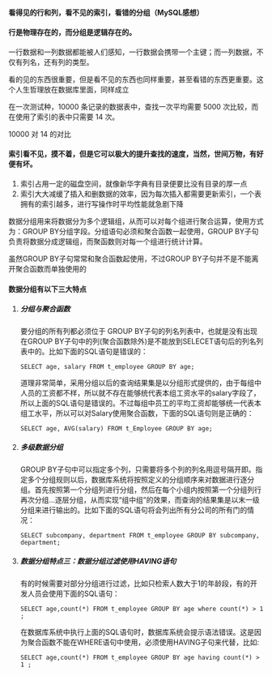 #### 看得见的行和列，看不见的索引，看错的分组（MySQL感想）

#### 行是物理存在的，而分组是逻辑存在的。

一行数据和一列数据都能被人们感知，一行数据会携带一个主键；而一列数据，不仅有列名，还有列的类型。

看的见的东西很重要，但是看不见的东西也同样重要，甚至看错的东西更重要。这个人生哲理放在数据库里面，同样成立

在一次测试种，10000 条记录的数据表中，查找一次平均需要 5000 次比较，而在使用了索引的表中只需要 14 次。

10000 对 14 的对比

#### 索引看不见，摸不着，但是它可以极大的提升查找的速度，当然，世间万物，有好便有坏。

1. 索引占用一定的磁盘空间，就像新华字典有目录便要比没有目录的厚一点
2. 索引大大减缓了插入和删数据的效率，因为每次插入都需要更新索引，一个表拥有的索引越多，进行写操作时平均性能就急剧下降

数据分组用来将数据分为多个逻辑组，从而可以对每个组进行聚合运算，使用方式为：GROUP BY分组字段。分组语句必须和聚合函数一起使用，GROUP BY子句负责将数据分成逻辑组，而聚函数则对每一个组进行统计计算。

虽然GROUP BY子句常常和聚合函数起使用，不过GROUP BY子句并不是不能离开聚合函数而单独使用的

#### 数据分组有以下三大特点

1. ##### 分组与聚合函数

   要分组的所有列都必须位于 GROUP BY子句的列名列表中，也就是没有出现在GROUP BY子句中的列(聚合函数除外)是不能放到SELECET语句后的列名列表中的。比如下面的SQL语句是错误的：

   ```mysql
   SELECT age, salary FROM t_employee GROUP BY age;
   ```

   道理非常简单，采用分组以后的查询结果集是以分组形式提供的，由于每组中人员的工资都不样，所以就不存在能够统代表本组工资水平的salary字段了，所以上面的SQL语句是错误的。不过每组中员工的平均工资却能够统一代表本组工水平，所以可以对Salary使用聚合函数，下面的SQL语句则是正确的：

   ```
   SELECT age, AVG(salary) FROM t_Employee GROUP BY age;
   ```

2. ##### 多级数据分组

   GROUP BY子句中可以指定多个列，只需要将多个列的列名用逗号隔开即。指定多个分组规则以后，数据库系统将按照定义的分组顺序来对数据进行逐分组。首先按照第一个分组列进行分组，然后在每个小组内按照第一个分组列行再次分组...逐层分组，从而实现“组中组”的效果，而查询的结果集是以末一级分组来进行输出的。比如下面的SQL语句将会列出所有分公司的所有门的情况：

   ```mysql
   SELECT subcompany, department FROM t_employee GROUP BY subcompany, department;
   ```

3. ##### 数据分组特点三：数据分组过滤使用HAVING语句

   有的时候需要对部分分组进行过滤，比如只检索人数大于1的年龄段，有的开发人员会使用下面的SQL语句：

   ```mysql
   SELECT age,count(*) FROM t_employee GROUP BY age where count(*) > 1 ;
   ```

   在数据库系统中执行上面的SQL语句时，数据库系统会提示语法错误。这是因为聚合函数不能在WHERE语句中使用，必须使用HAVING子句来代替，比如:

   ```mysql
   SELECT age,count(*) FROM t_employee GROUP BY age having count(*) > 1 ;
   ```

   